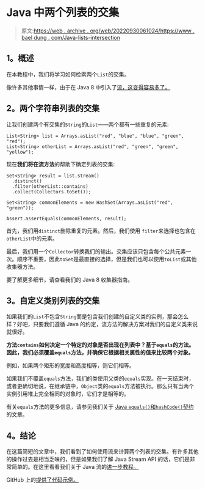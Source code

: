 # Java 中两个列表的交集

> 原文:[https://web . archive . org/web/20220930061024/https://www . bael dung . com/Java-lists-intersection](https://web.archive.org/web/20220930061024/https://www.baeldung.com/java-lists-intersection)

## **1。概述**

在本教程中，我们将学习如何检索两个`List`的交集。

像许多其他事情一样，由于在 Java 8 中引入了[流，这变得容易多了。](/web/20220926180850/https://www.baeldung.com/java-streams)

## **2。两个字符串列表的交集**

让我们创建两个有交集的`String`的`List`——两个都有一些重复的元素:

```
List<String> list = Arrays.asList("red", "blue", "blue", "green", "red");
List<String> otherList = Arrays.asList("red", "green", "green", "yellow");
```

现在**我们将在流方法**的帮助下确定列表的交集:

```
Set<String> result = list.stream()
  .distinct()
  .filter(otherList::contains)
  .collect(Collectors.toSet());

Set<String> commonElements = new HashSet(Arrays.asList("red", "green"));

Assert.assertEquals(commonElements, result);
```

首先，我们用`distinct`删除重复的元素。然后，我们使用 `filter`来选择也包含在`otherList`中的元素。

最后，我们用一个`Collector`转换我们的输出。交集应该只包含每个公共元素一次。顺序不重要，因此`toSet`是最直接的选择，但是我们也可以使用`toList`或其他收集器方法。

要了解更多细节，请查看我们的 Java 8 收集器指南。

## **3。自定义类别列表的交集**

如果我们的`List`不包含`String`而是包含我们创建的自定义类的实例，那会怎么样？好吧，只要我们遵循 Java 的约定，流方法的解决方案对我们的自定义类来说就很好。

**方法`contains`如何决定一个特定的对象是否出现在列表中？基于`equals`的方法。因此，我们必须覆盖`equals`方法，并确保它根据相关属性的值来比较两个对象。**

例如，如果两个矩形的宽度和高度相等，则它们相等。

如果我们不覆盖`equals`方法，我们的类使用父类的`equals`实现。在一天结束时，或者更确切地说，在继承链中，`Object`类的`equals`方法被执行。那么只有当两个实例引用堆上完全相同的对象时，它们才是相等的。

有关`equals`方法的更多信息，请参见我们关于 [Java `equals()`和`hashCode()`契约](/web/20220926180850/https://www.baeldung.com/java-equals-hashcode-contracts)的文章。

## **4。结论**

在这篇简短的文章中，我们看到了如何使用流来计算两个列表的交集。有许多其他的操作过去是相当乏味的，但是如果我们了解 Java Stream API 的话，它们是非常简单的。在这里看看我们关于 Java 流的[进一步教程。](/web/20220926180850/https://www.baeldung.com/java-streams)

GitHub 上的[提供了代码示例。](https://web.archive.org/web/20220926180850/https://github.com/eugenp/tutorials/tree/master/core-java-modules/core-java-collections-list-2)